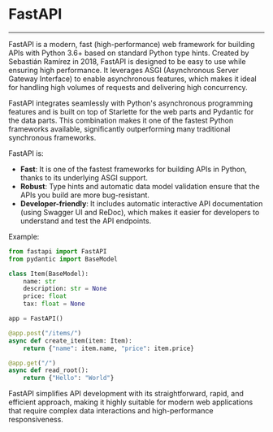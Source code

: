 # FastAPI

---

FastAPI is a modern, fast (high-performance) web framework for building APIs with Python 3.6+ based on standard Python type hints. Created by Sebastián Ramírez in 2018, FastAPI is designed to be easy to use while ensuring high performance. It leverages ASGI (Asynchronous Server Gateway Interface) to enable asynchronous features, which makes it ideal for handling high volumes of requests and delivering high concurrency.

FastAPI integrates seamlessly with Python's asynchronous programming features and is built on top of Starlette for the web parts and Pydantic for the data parts. This combination makes it one of the fastest Python frameworks available, significantly outperforming many traditional synchronous frameworks.

FastAPI is:

- **Fast**: It is one of the fastest frameworks for building APIs in Python, thanks to its underlying ASGI support.
- **Robust**: Type hints and automatic data model validation ensure that the APIs you build are more bug-resistant.
- **Developer-friendly**: It includes automatic interactive API documentation (using Swagger UI and ReDoc), which makes it easier for developers to understand and test the API endpoints.

Example:
```python
from fastapi import FastAPI
from pydantic import BaseModel

class Item(BaseModel):
    name: str
    description: str = None
    price: float
    tax: float = None

app = FastAPI()

@app.post("/items/")
async def create_item(item: Item):
    return {"name": item.name, "price": item.price}

@app.get("/")
async def read_root():
    return {"Hello": "World"}
```

FastAPI simplifies API development with its straightforward, rapid, and efficient approach, making it highly suitable for modern web applications that require complex data interactions and high-performance responsiveness.